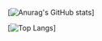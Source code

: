 [![Anurag's GitHub stats](https://github-readme-stats.vercel.app/api?username=gih-sanchez&theme=radical&show_icons=true)]

[![Top Langs](https://github-readme-stats.vercel.app/api/top-langs/?username=gih-sanchez&theme=radical&show_icons=true)]
<!--https://github.com/anuraghazra/github-readme-stats
https://github.com/anuraghazra/github-readme-stats/blob/master/themes/README.md-->
